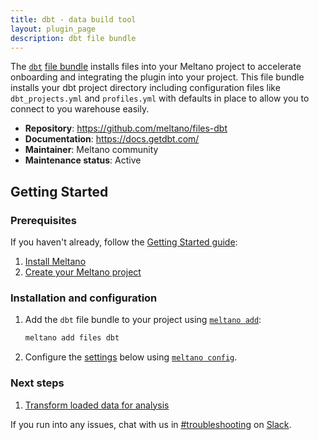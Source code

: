 ```yaml
---
title: dbt - data build tool
layout: plugin_page
description: dbt file bundle
---
```


The [`dbt`](https://www.getdbt.com) [file bundle](https://docs.meltano.com/concepts/plugins#file-bundles) installs files into your Meltano project to accelerate onboarding and integrating the plugin into your project.
This file bundle installs your dbt project directory including configuration files like `dbt_projects.yml` and `profiles.yml` with defaults in place to allow you to connect to you warehouse easily.

- **Repository**: <https://github.com/meltano/files-dbt>
- **Documentation**: <https://docs.getdbt.com/>
- **Maintainer**: Meltano community
- **Maintenance status**: Active

## Getting Started

### Prerequisites

If you haven't already, follow the [Getting Started guide](https://docs.meltano.com/getting-started.html):

1. [Install Meltano](https://docs.meltano.com/getting-started.html#install-meltano)
1. [Create your Meltano project](https://docs.meltano.com/getting-started.html#create-your-meltano-project)

### Installation and configuration

1. Add the `dbt` file bundle to your project using [`meltano add`](https://docs.meltano.com/reference/command-line-interface.html#add):

    ```bash
    meltano add files dbt
    ```

1. Configure the [settings](#settings) below using [`meltano config`](https://docs.meltano.com/reference/command-line-interface#config).

### Next steps

1. [Transform loaded data for analysis](https://docs.meltano.com/getting-started.html#transform-loaded-data-for-analysis)

If you run into any issues, chat with us in [#troubleshooting](https://meltano.slack.com/archives/C01TCRBBJD7) on [Slack](https://meltano.com/slack).
